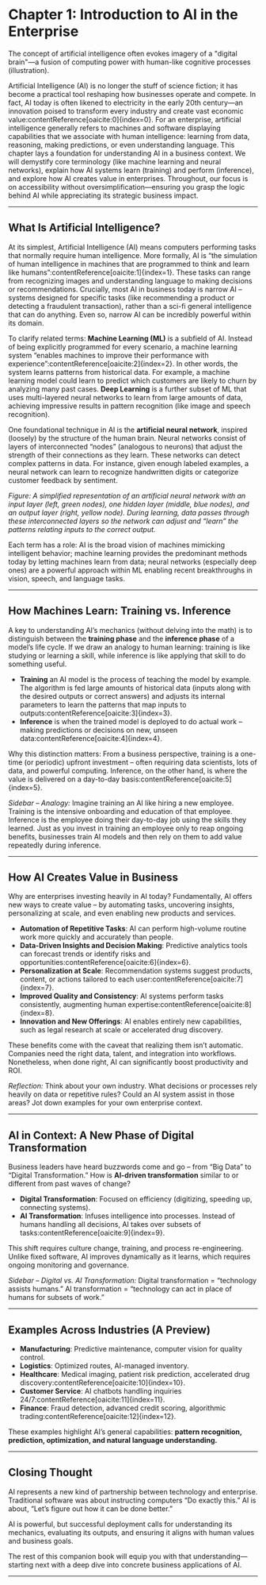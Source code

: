 # Chapter 1: Introduction to AI in the Enterprise

The concept of artificial intelligence often evokes imagery of a "digital brain"—a fusion of computing power with human-like cognitive processes (illustration).

Artificial Intelligence (AI) is no longer the stuff of science fiction; it has become a practical tool reshaping how businesses operate and compete. In fact, AI today is often likened to electricity in the early 20th century—an innovation poised to transform every industry and create vast economic value:contentReference[oaicite:0]{index=0}. For an enterprise, artificial intelligence generally refers to machines and software displaying capabilities that we associate with human intelligence: learning from data, reasoning, making predictions, or even understanding language. This chapter lays a foundation for understanding AI in a business context. We will demystify core terminology (like machine learning and neural networks), explain how AI systems learn (training) and perform (inference), and explore how AI creates value in enterprises. Throughout, our focus is on accessibility without oversimplification—ensuring you grasp the logic behind AI while appreciating its strategic business impact.

---

## What Is Artificial Intelligence?

At its simplest, Artificial Intelligence (AI) means computers performing tasks that normally require human intelligence. More formally, AI is “the simulation of human intelligence in machines that are programmed to think and learn like humans”:contentReference[oaicite:1]{index=1}. These tasks can range from recognizing images and understanding language to making decisions or recommendations. Crucially, most AI in business today is narrow AI – systems designed for specific tasks (like recommending a product or detecting a fraudulent transaction), rather than a sci-fi general intelligence that can do anything. Even so, narrow AI can be incredibly powerful within its domain.

To clarify related terms: **Machine Learning (ML)** is a subfield of AI. Instead of being explicitly programmed for every scenario, a machine learning system “enables machines to improve their performance with experience”:contentReference[oaicite:2]{index=2}. In other words, the system learns patterns from historical data. For example, a machine learning model could learn to predict which customers are likely to churn by analyzing many past cases. **Deep Learning** is a further subset of ML that uses multi-layered neural networks to learn from large amounts of data, achieving impressive results in pattern recognition (like image and speech recognition).

One foundational technique in AI is the **artificial neural network**, inspired (loosely) by the structure of the human brain. Neural networks consist of layers of interconnected “nodes” (analogous to neurons) that adjust the strength of their connections as they learn. These networks can detect complex patterns in data. For instance, given enough labeled examples, a neural network can learn to recognize handwritten digits or categorize customer feedback by sentiment.

*Figure: A simplified representation of an artificial neural network with an input layer (left, green nodes), one hidden layer (middle, blue nodes), and an output layer (right, yellow node). During learning, data passes through these interconnected layers so the network can adjust and “learn” the patterns relating inputs to the correct output.*

Each term has a role: AI is the broad vision of machines mimicking intelligent behavior; machine learning provides the predominant methods today by letting machines learn from data; neural networks (especially deep ones) are a powerful approach within ML enabling recent breakthroughs in vision, speech, and language tasks.

---

## How Machines Learn: Training vs. Inference

A key to understanding AI’s mechanics (without delving into the math) is to distinguish between the **training phase** and the **inference phase** of a model’s life cycle. If we draw an analogy to human learning: training is like studying or learning a skill, while inference is like applying that skill to do something useful.

- **Training** an AI model is the process of teaching the model by example. The algorithm is fed large amounts of historical data (inputs along with the desired outputs or correct answers) and adjusts its internal parameters to learn the patterns that map inputs to outputs:contentReference[oaicite:3]{index=3}.  
- **Inference** is when the trained model is deployed to do actual work – making predictions or decisions on new, unseen data:contentReference[oaicite:4]{index=4}.  

Why this distinction matters: From a business perspective, training is a one-time (or periodic) upfront investment – often requiring data scientists, lots of data, and powerful computing. Inference, on the other hand, is where the value is delivered on a day-to-day basis:contentReference[oaicite:5]{index=5}.  

*Sidebar – Analogy:* Imagine training an AI like hiring a new employee. Training is the intensive onboarding and education of that employee. Inference is the employee doing their day-to-day job using the skills they learned. Just as you invest in training an employee only to reap ongoing benefits, businesses train AI models and then rely on them to add value repeatedly during inference.

---

## How AI Creates Value in Business

Why are enterprises investing heavily in AI today? Fundamentally, AI offers new ways to create value – by automating tasks, uncovering insights, personalizing at scale, and even enabling new products and services.

- **Automation of Repetitive Tasks**: AI can perform high-volume routine work more quickly and accurately than people.  
- **Data-Driven Insights and Decision Making**: Predictive analytics tools can forecast trends or identify risks and opportunities:contentReference[oaicite:6]{index=6}.  
- **Personalization at Scale**: Recommendation systems suggest products, content, or actions tailored to each user:contentReference[oaicite:7]{index=7}.  
- **Improved Quality and Consistency**: AI systems perform tasks consistently, augmenting human expertise:contentReference[oaicite:8]{index=8}.  
- **Innovation and New Offerings**: AI enables entirely new capabilities, such as legal research at scale or accelerated drug discovery.  

These benefits come with the caveat that realizing them isn’t automatic. Companies need the right data, talent, and integration into workflows. Nonetheless, when done right, AI can significantly boost productivity and ROI.

*Reflection:* Think about your own industry. What decisions or processes rely heavily on data or repetitive rules? Could an AI system assist in those areas? Jot down examples for your own enterprise context.

---

## AI in Context: A New Phase of Digital Transformation

Business leaders have heard buzzwords come and go – from “Big Data” to “Digital Transformation.” How is **AI-driven transformation** similar to or different from past waves of change?

- **Digital Transformation**: Focused on efficiency (digitizing, speeding up, connecting systems).  
- **AI Transformation**: Infuses intelligence into processes. Instead of humans handling all decisions, AI takes over subsets of tasks:contentReference[oaicite:9]{index=9}.  

This shift requires culture change, training, and process re-engineering. Unlike fixed software, AI improves dynamically as it learns, which requires ongoing monitoring and governance.

*Sidebar – Digital vs. AI Transformation:* Digital transformation = “technology assists humans.” AI transformation = “technology can act in place of humans for subsets of work.”

---

## Examples Across Industries (A Preview)

- **Manufacturing**: Predictive maintenance, computer vision for quality control.  
- **Logistics**: Optimized routes, AI-managed inventory.  
- **Healthcare**: Medical imaging, patient risk prediction, accelerated drug discovery:contentReference[oaicite:10]{index=10}.  
- **Customer Service**: AI chatbots handling inquiries 24/7:contentReference[oaicite:11]{index=11}.  
- **Finance**: Fraud detection, advanced credit scoring, algorithmic trading:contentReference[oaicite:12]{index=12}.  

These examples highlight AI’s general capabilities: **pattern recognition, prediction, optimization, and natural language understanding.**

---

## Closing Thought

AI represents a new kind of partnership between technology and enterprise. Traditional software was about instructing computers “Do exactly this.” AI is about, “Let’s figure out how it can be done better.”  

AI is powerful, but successful deployment calls for understanding its mechanics, evaluating its outputs, and ensuring it aligns with human values and business goals.  

The rest of this companion book will equip you with that understanding—starting next with a deep dive into concrete business applications of AI.

---
